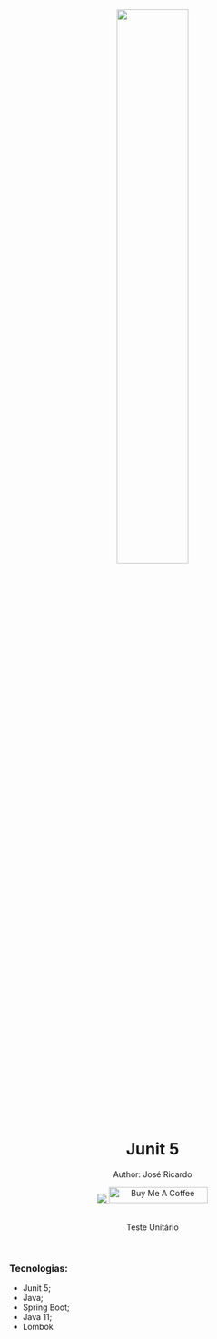 <div align="center">
  <img src="https://dicasdejava.com.br/images/logo-junit.png" width="50%">
  <h1 style="border-bottom:none">Junit 5</h1>
  <p>Author: José Ricardo</p>
  
  
  <a href="https://www.linkedin.com/in/ze-ricardo/">
     <img src="https://img.shields.io/badge/LinkedIn-0077B5?style=for-the-badge&logo=linkedin&logoColor=white">
  </a>
    <a href="https://www.buymeacoffee.com/codeandmusic" target="_blank"><img src="https://cdn.buymeacoffee.com/buttons/default-orange.png" alt="Buy Me A Coffee" height="28" width="174"></a>
  
  <br>
  <br>
  <p>Teste Unitário</p>
  <br>
  <div align="justify">
  <h3>Tecnologias:</h3>
  
   + Junit 5;
   + Java;
   + Spring Boot;
   + Java 11;
   + Lombok
   
  </div>
</div>
